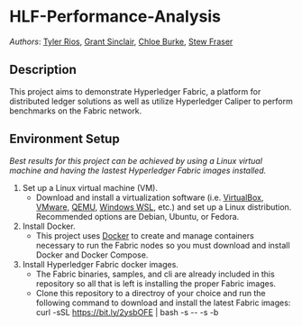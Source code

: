 # HLF-Performance-Analysis

_Authors_: [Tyler Rios](https://github.com/rios240), [Grant Sinclair](https://github.com/Grant-Sinclair), [Chloe Burke](https://github.com/cburke10), [Stew Fraser](https://github.com/i0a0i)

## Description
This project aims to demonstrate Hyperledger Fabric, a platform for distributed ledger solutions as well as utilize Hyperledger Caliper to perform benchmarks on the Fabric network.

## Environment Setup

_Best results for this project can be achieved by using a Linux virtual machine and having the lastest Hyperledger Fabric images installed._

1. Set up a Linux virtual machine (VM).
    - Download and install a virtualization software (i.e. [VirtualBox](https://www.virtualbox.org), [VMware](https://www.vmware.com), [QEMU](https://www.qemu.org),            [Windows WSL](https://learn.microsoft.com/en-us/windows/wsl), etc.) and set up a Linux distribution. Recommended options are Debian, Ubuntu, or Fedora.
2. Install Docker.
    - This project uses [Docker](https://www.docker.com) to create and manage containers necessary to run the Fabric nodes so you must download and install Docker and          Docker Compose.
3. Install Hyperledger Fabric docker images.
    - The Fabric binaries, samples, and cli are already included in this repository so all that is left is installing the proper Fabric images.
    - Clone this repository to a directroy of your choice and run the following command to download and install the latest Fabric images: curl -sSL                             https://bit.ly/2ysbOFE | bash -s -- -s -b
